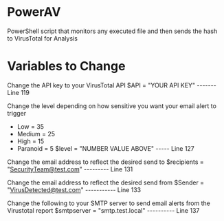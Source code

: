 # PowerAV
PowerShell script that monitors any executed file and then sends the hash to VirusTotal for Analysis


# Variables to Change
Change the API key to your VirusTotal API
$API = "YOUR API KEY" ------- Line 119


Change the level depending on how sensitive you want your email alert to trigger
* Low = 35
* Medium = 25
* High = 15
* Paranoid = 5
$level = "NUMBER VALUE ABOVE" ----- Line 127

Change the email address to reflect the desired send to
$recipients = "SecurityTeam@test.com" --------- Line 131

Change the email address to reflect the desired send from
$Sender = "VirusDetected@test.com" ----------- Line 133

Change the following to your SMTP server to send email alerts from the Virustotal report
$smtpserver = "smtp.test.local" ---------- Line 137
